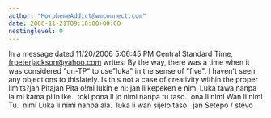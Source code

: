 ```yaml
---
author: "MorphemeAddict@wmconnect.com"
date: 2006-11-21T09:10:00+00:00
nestinglevel: 0
---
```

In a message dated 11/20/2006 5:06:45 PM Central Standard Time, [frpeterjackson@yahoo.com](mailto://frpeterjackson@yahoo.com) writes:
By the way, there was a time when it was considered "un-TP" to use"luka" in the sense of "five". I haven't seen any objections to thislately. Is this not a case of creativity within the proper limits?jan Pitajan Pita o!mi lukin e ni: jan li kepeken e nimi Luka tawa nanpa la mi kama pilin ike.  toki pona li jo nimi nanpa tu taso.  ona li nimi Wan li nimi Tu.  nimi Luka li nimi nanpa ala.  luka li wan sijelo taso.  jan Setepo / stevo